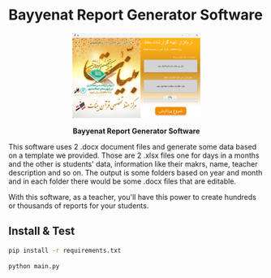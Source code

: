 # Bayyenat Report Generator Software

<div align="center">

  <a href="https://www.bayyenatquran.com/">
    <img alt="نرم افزار تهیه گزارش" style="width: 50%" src="gui.png"/>
  </a>

  <p>
    <strong>Bayyenat Report Generator Software</strong>
  </p>


</div>

This software uses 2 .docx document files and generate some data based on a template we provided. Those are 2 .xlsx files one for days in a months and the other is students' data, information like their makrs, name, teacher description and so on. The output is some folders based on year and month and in each folder there would be some .docx files that are editable.

With this software, as a teacher, you'll have this power to create hundreds or thousands of reports for your students.


## Install & Test

```bash
pip install -r requirements.txt
```

```bash
python main.py
```
